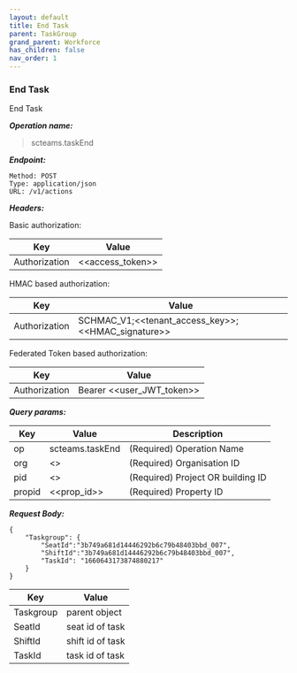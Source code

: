 ```yaml
---
layout: default
title: End Task
parent: TaskGroup
grand_parent: Workforce
has_children: false
nav_order: 1
---
```



### End Task

End Task

***Operation name:***

> scteams.taskEnd

***Endpoint:***

```
Method: POST
Type: application/json
URL: /v1/actions
```

***Headers:***

Basic authorization:

|Key|Value|
|---|---|
|Authorization|<<access_token>>|


HMAC based authorization:

|Key|Value|
|---|---|
|Authorization|SCHMAC_V1;<<tenant_access_key>>;<<HMAC_signature>>|

Federated Token based authorization:

|Key|Value|
|---|---|
|Authorization|Bearer <<user_JWT_token>>|

***Query params:***

| Key | Value | Description |
| --- | ------|-------------|
| op | scteams.taskEnd | (Required) Operation Name |
| org | <<org>> | (Required) Organisation ID |
| pid | <<pid>> | (Required) Project OR building ID |
| propid | <<prop_id>> | (Required) Property ID |


***Request Body:***


```
{
    "Taskgroup": {
        "SeatId":"3b749a681d14446292b6c79b48403bbd_007",
        "ShiftId":"3b749a681d14446292b6c79b48403bbd_007",
        "TaskId": "1660643173874880217"
    }
}
```

|Key|Value|
|---|---|
|Taskgroup|parent object|
|SeatId|seat id of task|
|ShiftId|shift id of task|
|TaskId|task id of task|